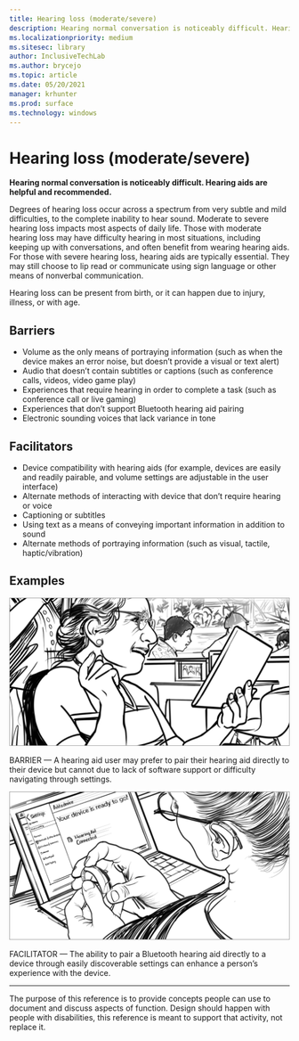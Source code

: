 ```yaml
---
title: Hearing loss (moderate/severe)
description: Hearing normal conversation is noticeably difficult. Hearing aids are helpful and recommended
ms.localizationpriority: medium
ms.sitesec: library
author: InclusiveTechLab
ms.author: brycejo 
ms.topic: article
ms.date: 05/20/2021
manager: krhunter
ms.prod: surface
ms.technology: windows
---
```


# Hearing loss (moderate/severe)

**Hearing normal conversation is noticeably difficult. Hearing aids are helpful and recommended.**

Degrees of hearing loss occur across a spectrum from very subtle and mild difficulties, to the complete inability to hear sound. Moderate to severe hearing loss impacts most aspects of daily life. Those with moderate hearing loss may have difficulty hearing in most situations, including keeping up with conversations, and often benefit from wearing hearing aids. For those with severe hearing loss, hearing aids are typically essential. They may still choose to lip read or communicate using sign language or other means of nonverbal communication.

Hearing loss can be present from birth, or it can happen due to injury, illness, or with age.

## Barriers
* Volume as the only means of portraying information (such as when the device makes an error noise, but doesn’t provide a visual or text alert)
* Audio that doesn’t contain subtitles or captions (such as conference calls, videos, video game play)
* Experiences that require hearing in order to complete a task (such as conference call or live gaming)
* Experiences that don’t support Bluetooth hearing aid pairing
* Electronic sounding voices that lack variance in tone

## Facilitators
* Device compatibility with hearing aids (for example, devices are easily and readily pairable, and volume settings are adjustable in the user interface)​
* Alternate methods of interacting with device that don’t require hearing or voice​
* Captioning or subtitles​
* Using text as a means of conveying important information in addition to sound​
* Alternate methods of portraying information (such as visual, tactile, haptic/vibration)​

## Examples

![A woman is holding a tablet in one hand and gesturing toward the hearing aid she is wearing with her other hand, indicating that she isn't able to hear audio from her tablet. There are children in the background playing.](images/Hearing_Loss_Moderate_Severe_Barrier.jpg)

BARRIER — A hearing aid user may prefer to pair their hearing aid directly to their device but cannot due to lack of software support or difficulty navigating through settings. 

![The woman is holding her hearing aid in her hand, pressing the Bluetooth pairing button on it. There is a Surface Pro with Bluetooth pairing settings window open on the table in front of her.](images/Hearing_Loss_Moderate_Severe_Facilitator.jpg)

FACILITATOR — The ability to pair a Bluetooth hearing aid directly to a device through easily discoverable settings can enhance a person’s experience with the device. 


[comment]: # (Footer statement)
___
The purpose of this reference is to provide concepts people can use to document and discuss aspects of function. Design should happen with people with disabilities, this reference is meant to support that activity, not replace it. 